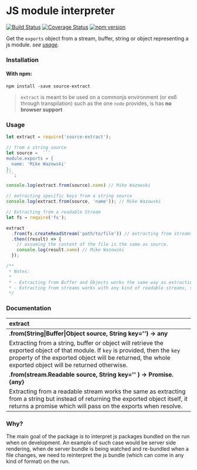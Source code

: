 # JS module interpreter
[![Build Status](https://travis-ci.org/alejorod/extract.svg?branch=master)](https://travis-ci.org/alejorod/extract)
[![Coverage Status](https://coveralls.io/repos/github/alejorod/extract/badge.svg?branch=master)](https://coveralls.io/github/alejorod/extract?branch=master)
[![npm version](https://badge.fury.io/js/source-extractor.svg)](https://badge.fury.io/js/source-extractor)

Get the `exports` object from a stream, buffer, string or object representing a js module. *see [usage](#usage).*

### Installation

#### With npm:
```
npm install -save source-extract
```

> `extract` is meant to be used on a commonjs environment (or es6 through transpilation) such as the one `node` provides, is has **no browser support**

### Usage
````javascript
let extract = require('source-extract');

// from a string source
let source =  ```
module.exports = {
  name: 'Mike Wazowski'
};
```;

console.log(extract.from(source).name) // Mike Wazowski

// extracting specific keys from a string source
console.log(extract.from(source, 'name')); // Mike Wazowski

// Extracting from a readable Stream
let fs = require('fs');

extract
  .from(fs.createReadStream('path/to/file')) // extracting from streams returns a Promise
  .then((result) => {
    // assuming the content of the file is the same as source.
    console.log(result.name) // Mike Wazowski
  });

/**
 * Notes:
 *
 * - Extracting from Buffer and Objects works the same way as extracting from strings.
 * - Extracting from streams works with any kind of readable streams, such as http responses, read file streams, etc..
 */
````

### Documentation

| extract |
| :--- |
| **.from(String&#124;Buffer&#124;Object source, String key='') -> any** |
| Extracting from a string, buffer or object will retrieve the exported object of that module. If `key` is provided, then the `key` property of the exported object will be returned, the whole exported object will be returned otherwise.|
| **.from(stream.Readable source, String key='' ) -> Promise.{any}** |
| Extracting from a readable stream works the same as extracting from a string but instead of returning the exported object itself, it returns a promise which will pass on the exports when resolve.|

### Why?

The main goal of the package is to interpret js packages bundled on the run when on development. An example of such case would be server side rendering, when de server bundle is being watched and re-bundled when a file changes, we need to reinterpret the js bundle (which can come in any kind of format) on the run.
